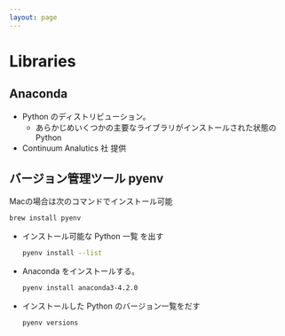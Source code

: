 ```yaml
---
layout: page
---
```


# Libraries

## Anaconda

* Python のディストリビューション。
    * あらかじめいくつかの主要なライブラリがインストールされた状態の Python
* Continuum Analutics 社 提供

## バージョン管理ツール pyenv

Macの場合は次のコマンドでインストール可能

```sh
brew install pyenv
```

* インストール可能な Python 一覧 を出す
    ```sh
    pyenv install --list
    ```
* Anaconda をインストールする。
    ```sh
    pyenv install anaconda3-4.2.0
    ```
* インストールした Python のバージョン一覧をだす
    ```sh
    pyenv versions
    ```
